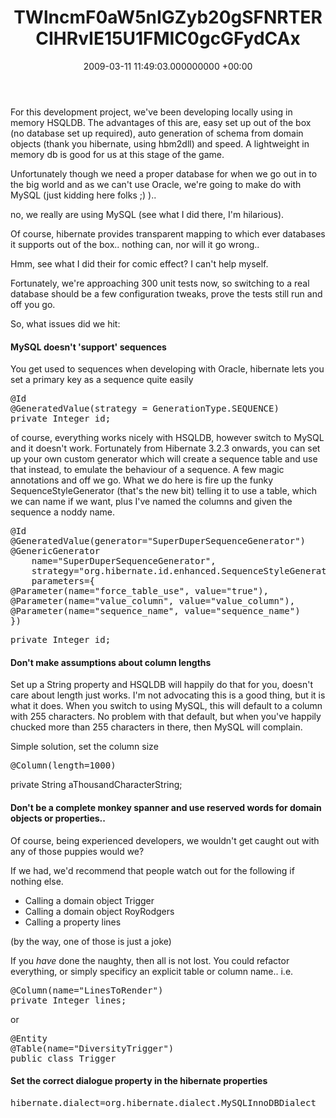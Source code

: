 ﻿---
layout: post
title: !binary |-
  TWlncmF0aW5nIGZyb20gSFNRTERCIHRvIE15U1FMIC0gcGFydCAx
wordpress_id: 84
wordpress_url: !binary |-
  aHR0cDovL2Jsb2dzLnRlY2hub3Bob2JpYS5pbnQvamplZmZlcmllcy8/cD04
  NA==
date: 2009-03-11 11:49:03.000000000 +00:00
---
For this development project, we've been developing locally using in memory HSQLDB. The advantages of this are, easy set up out of the box (no database set up required), auto generation of schema from domain objects (thank you hibernate, using hbm2dll) and speed. A lightweight in memory db is good for us at this stage of the game.

Unfortunately though we need a proper database for when we go out in to the big world and as we can't use Oracle, we're going to make do with MySQL (just kidding here folks ;) )..

no, we really are using MySQL (see what I did there, I'm hilarious).

Of course, hibernate provides transparent mapping to which ever databases it supports out of the box.. nothing can, nor will it go wrong..

Hmm, see what I did their for comic effect? I can't help myself.

Fortunately, we're approaching 300 unit tests now, so switching to a real database should be a few configuration tweaks, prove the tests still run and off you go.

So, what issues did we hit:
<h4>MySQL doesn't 'support' sequences</h4>
You get used to sequences when developing with Oracle, hibernate lets you set a primary key as a sequence quite easily
<pre>@Id
@GeneratedValue(strategy = GenerationType.SEQUENCE)
private Integer id;</pre>
of course, everything works nicely with HSQLDB, however switch to MySQL and it doesn't work. Fortunately from Hibernate 3.2.3 onwards, you can set up your own custom generator which will create a sequence table and use that instead, to emulate the behaviour of a sequence. A few magic annotations and off we go. What we do here is fire up the funky SequenceStyleGenerator (that's the new bit) telling it to use a table, which we can name if we want, plus I've named the columns and given the sequence a noddy name.
<pre>@Id
@GeneratedValue(generator="SuperDuperSequenceGenerator")
@GenericGenerator
    name="SuperDuperSequenceGenerator",
    strategy="org.hibernate.id.enhanced.SequenceStyleGenerator",
    parameters={
@Parameter(name="force_table_use", value="true"),
@Parameter(name="value_column", value="value_column"),
@Parameter(name="sequence_name", value="sequence_name")
})</pre>
<pre>private Integer id;</pre>
<h4>Don't make assumptions about column lengths</h4>
Set up a String property and HSQLDB will happily do that for you, doesn't care about length just works. I'm not advocating this is a good thing, but it is what it does. When you switch to using MySQL, this will default to a column with 255 characters. No problem with that default, but when you've happily chucked more than 255 characters in there, then MySQL will complain.

Simple solution, set the column size
<pre>@Column(length=1000)</pre>
private String aThousandCharacterString;
<h4>Don't be a complete monkey spanner and use reserved words for domain objects or properties..</h4>
Of course, being experienced developers, we wouldn't get caught out with any of those puppies would we?

If we had, we'd recommend that people watch out for the following if nothing else.
<ul>
	<li>Calling a domain object Trigger</li>
	<li>Calling a domain object RoyRodgers</li>
	<li>Calling a property lines</li>
</ul>
(by the way, one of those is just a joke)

If you *have* done the naughty, then all is not lost. You could refactor everything, or simply specificy an explicit table or column name.. i.e.
<pre>@Column(name="LinesToRender")
private Integer lines;</pre>
or
<pre>@Entity
@Table(name="DiversityTrigger")
public class Trigger</pre>
<h4>Set the correct dialogue property in the hibernate properties</h4>
<pre>hibernate.dialect=org.hibernate.dialect.MySQLInnoDBDialect</pre>

